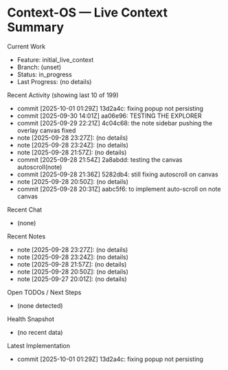 # Context-OS — Live Context Summary

Current Work
- Feature: initial_live_context
- Branch: (unset)
- Status: in_progress
- Last Progress: (no details)

Recent Activity (showing last 10 of 199)
- commit [2025-10-01 01:29Z] 13d2a4c: fixing popup not persisting
- commit [2025-09-30 14:01Z] aa06e96: TESTING THE EXPLORER
- commit [2025-09-29 22:21Z] 4c04c68: the note sidebar pushing the overlay canvas fixed
- note [2025-09-28 23:27Z]: (no details)
- note [2025-09-28 23:24Z]: (no details)
- note [2025-09-28 21:57Z]: (no details)
- commit [2025-09-28 21:54Z] 2a8abdd: testing the canvas autoscroll(note)
- commit [2025-09-28 21:36Z] 5282db4: still fixing autoscroll on canvas
- note [2025-09-28 20:50Z]: (no details)
- commit [2025-09-28 20:31Z] aabc5f6: to implement auto-scroll on note canvas

Recent Chat
- (none)

Recent Notes
- note [2025-09-28 23:27Z]: (no details)
- note [2025-09-28 23:24Z]: (no details)
- note [2025-09-28 21:57Z]: (no details)
- note [2025-09-28 20:50Z]: (no details)
- note [2025-09-27 20:01Z]: (no details)

Open TODOs / Next Steps
- (none detected)

Health Snapshot
- (no recent data)

Latest Implementation
- commit [2025-10-01 01:29Z] 13d2a4c: fixing popup not persisting
